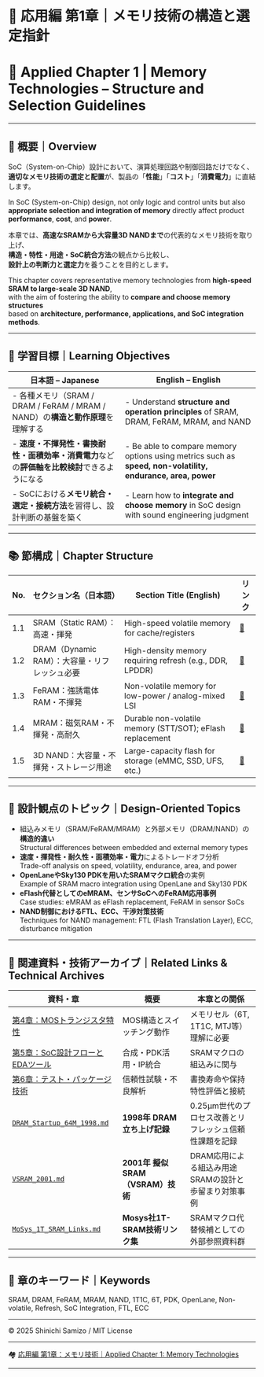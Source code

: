 # 💾 応用編 第1章｜メモリ技術の構造と選定指針  
# 💾 Applied Chapter 1 | Memory Technologies – Structure and Selection Guidelines

---

## 📘 概要｜Overview

SoC（System-on-Chip）設計において、演算処理回路や制御回路だけでなく、  
**適切なメモリ技術の選定と配置**が、製品の「**性能**」「**コスト**」「**消費電力**」に直結します。

In SoC (System-on-Chip) design, not only logic and control units but also  
**appropriate selection and integration of memory** directly affect product **performance**, **cost**, and **power**.

本章では、**高速なSRAMから大容量3D NANDまで**の代表的なメモリ技術を取り上げ、  
**構造・特性・用途・SoC統合方法**の観点から比較し、  
**設計上の判断力と選定力**を養うことを目的とします。

This chapter covers representative memory technologies from **high-speed SRAM to large-scale 3D NAND**,  
with the aim of fostering the ability to **compare and choose memory structures**  
based on **architecture, performance, applications, and SoC integration methods**.

---

## 🎯 学習目標｜Learning Objectives

| 日本語 – Japanese                                                                                              | English – English                                                                                             |
|---------------------------------------------------------------------------------------------------------------|---------------------------------------------------------------------------------------------------------------|
| - 各種メモリ（SRAM / DRAM / FeRAM / MRAM / NAND）の**構造と動作原理**を理解する                                 | - Understand **structure and operation principles** of SRAM, DRAM, FeRAM, MRAM, and NAND                     |
| - **速度・不揮発性・書換耐性・面積効率・消費電力**などの**評価軸を比較検討**できるようになる                    | - Be able to compare memory options using metrics such as **speed, non-volatility, endurance, area, power** |
| - SoCにおける**メモリ統合・選定・接続方法**を習得し、設計判断の基盤を築く                                       | - Learn how to **integrate and choose memory** in SoC design with sound engineering judgment                |

---

## 📚 節構成｜Chapter Structure

| No. | セクション名（日本語）                             | Section Title (English)                                    | リンク |
|-----|----------------------------------------------------|-------------------------------------------------------------|--------|
| 1.1 | SRAM（Static RAM）：高速・揮発                      | High-speed volatile memory for cache/registers              | [📎](sram.md) |
| 1.2 | DRAM（Dynamic RAM）：大容量・リフレッシュ必要       | High-density memory requiring refresh (e.g., DDR, LPDDR)    | [📎](dram.md) |
| 1.3 | FeRAM：強誘電体RAM・不揮発                          | Non-volatile memory for low-power / analog-mixed LSI        | [📎](feram.md) |
| 1.4 | MRAM：磁気RAM・不揮発・高耐久                        | Durable non-volatile memory (STT/SOT); eFlash replacement    | [📎](mram.md) |
| 1.5 | 3D NAND：大容量・不揮発・ストレージ用途              | Large-capacity flash for storage (eMMC, SSD, UFS, etc.)     | [📎](3dnand.md) |

---

## 🧠 設計観点のトピック｜Design-Oriented Topics

- 組込みメモリ（SRAM/FeRAM/MRAM）と外部メモリ（DRAM/NAND）の**構造的違い**  
  Structural differences between embedded and external memory types  
- **速度・揮発性・耐久性・面積効率・電力**によるトレードオフ分析  
  Trade-off analysis on speed, volatility, endurance, area, and power  
- **OpenLaneやSky130 PDKを用いたSRAMマクロ統合**の実例  
  Example of SRAM macro integration using OpenLane and Sky130 PDK  
- **eFlash代替としてのeMRAM、センサSoCへのFeRAM応用事例**  
  Case studies: eMRAM as eFlash replacement, FeRAM in sensor SoCs  
- **NAND制御におけるFTL、ECC、干渉対策技術**  
  Techniques for NAND management: FTL (Flash Translation Layer), ECC, disturbance mitigation  

---

## 🔗 関連資料・技術アーカイブ｜Related Links & Technical Archives

| 資料・章 | 概要 | 本章との関係 |
|----------|------|-------------|
| [第4章：MOSトランジスタ特性](../chapter4_mos_characteristics/) | MOS構造とスイッチング動作 | メモリセル（6T, 1T1C, MTJ等）理解に必要 |
| [第5章：SoC設計フローとEDAツール](../chapter5_soc_design_flow/) | 合成・PDK活用・IP統合 | SRAMマクロの組込みに関与 |
| [第6章：テスト・パッケージ技術](../chapter6_test_and_package/) | 信頼性試験・不良解析 | 書換寿命や保持特性評価と接続 |
| [`DRAM_Startup_64M_1998.md`](https://github.com/Samizo-AITL/Edusemi-Plus/blob/main/archive/in1998/DRAM_Startup_64M_1998.md) | **1998年 DRAM立ち上げ記録** | 0.25µm世代のプロセス改善とリフレッシュ信頼性課題を記録 |
| [`VSRAM_2001.md`](https://github.com/Samizo-AITL/Edusemi-Plus/blob/main/archive/in2001/VSRAM_2001.md) | **2001年 擬似SRAM（VSRAM）技術** | DRAM応用による組込み用途SRAMの設計と歩留まり対策事例 |
| [`MoSys_1T_SRAM_Links.md`](https://github.com/Samizo-AITL/Edusemi-Plus/blob/main/archive/in2001/MoSys_1T_SRAM_Links.md) | **Mosys社1T-SRAM技術リンク集** | SRAMマクロ代替候補としての外部参照資料群 |

---

## 🧩 章のキーワード｜Keywords

SRAM, DRAM, FeRAM, MRAM, NAND, 1T1C, 6T, PDK, OpenLane, Non-volatile, Refresh, SoC Integration, FTL, ECC


---

© 2025 Shinichi Samizo / MIT License

---

🏘 [応用編 第1章：メモリ技術｜Applied Chapter 1: Memory Technologies](../d_chapter1_memory_technologies/README.md)

---
